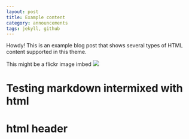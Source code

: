 ```yaml
---
layout: post
title: Example content
category: announcements
tags: jekyll, github
---
```



<div class="message">
  Howdy! This is an example blog post that shows several types of HTML content supported in this theme.
</div>

This might be a flickr image imbed
<img src="http://upload.wikimedia.org/wikipedia/en/a/a9/Example.jpg" /> 

Testing markdown intermixed with html
============

<h1>html header</h1>